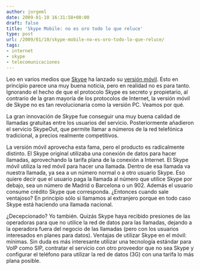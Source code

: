 ```yaml
---
author: jorgeml
date: 2009-01-10 16:31:58+00:00
draft: false
title: 'Skype Mobile: no es oro todo lo que reluce'
type: post
url: /2009/01/10/skype-mobile-no-es-oro-todo-lo-que-reluce/
tags:
- internet
- skype
- telecomunicaciones
---
```


Leo en varios medios que [Skype](http://www.skype.com) ha lanzado su [versión móvil](http://www.skype.com/intl/en/download/skype/mobile/). Esto en principio parece una muy buena noticia, pero en realidad no es para tanto. Ignorando el hecho de que el protocolo Skype es secreto y propietario, al contrario de la gran mayoría de los protocolos de Internet, la versión móvil de Skype no es tan revolucionaria como la versión PC. Veamos por qué.

La gran innovación de Skype fue conseguir una muy buena calidad de llamadas gratuitas entre los usuarios del servicio. Posteriormente añadieron el servicio SkypeOut, que permite llamar a números de la red telefónica tradicional, a precios realmente competitivos.

La versión móvil aprovecha esta fama, pero el producto es radicalmente distinto. El Skype original utilizaba una conexión de datos para hacer llamadas, aprovechando la tarifa plana de la conexión a Internet. El Skype móvil utiliza la red móvil para hacer una llamada. Dentro de esa llamada va nuestra llamada, ya sea a un número normal o a otro usuario Skype. Eso quiere decir que el usuario paga la llamada al número que utilice Skype por debajo, sea un número de Madrid o Barcelona o un 902. Además el usuario consume crédito Skype que corresponda. ¿Entonces cuando sale ventajoso? En principio sólo si llamamos al extranjero porque en todo caso Skype está haciendo una llamada nacional.

¿Decepcionado? Yo también. Quizás Skype haya recibido presiones de las operadoras para que no utilice la red de datos para las llamadas, dejando a la operadora fuera del negocio de las llamadas (pero con los usuarios interesados en planes para datos). Ventajas de utilizar Skype en el móvil: mínimas. Sin duda es más interesante utilizar una tecnología estándar para VoIP como SIP, contratar el servicio con otro proveedor que no sea Skype y configurar el teléfono para utilizar la red de datos (3G) con una tarifa lo más plana posible.
